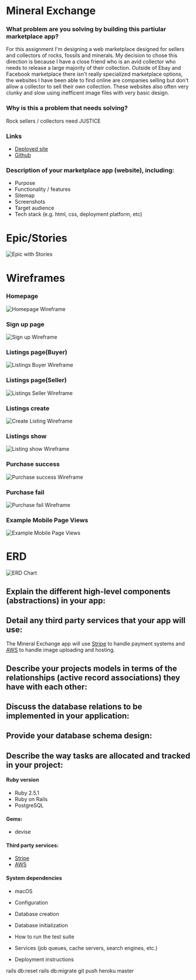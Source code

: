 # Mineral Exchange

### What problem are you solving by building this partiular marketplace app?
For this assignment I'm designing a web marketplace designed for sellers and collectors of rocks, fossils and minerals. My decision to chose this direction is because I have a close friend who is an avid collector who needs to release a large majority of their collection. Outside of Ebay and Facebook marketplace there isn't really specialized marketplace options, the websites I have been able to find online are companies selling but don't allow a collector to sell their own collection. These websites also often very clunky and slow using inefficent image files with very basic design. <br>

### Why is this a problem that needs solving? 
Rock sellers / collectors need JUSTICE

### Links
- [Deployed site](https://limitless-earth-36988.herokuapp.com/)<br>
- [Github](https://github.com/ChristopherDalziel/mineral-exchange-2.0)


### Description of your marketplace app (website), including:
- Purpose
- Functionality / features
- Sitemap
- Screenshots
- Target audience
- Tech stack (e.g. html, css, deployment platform, etc)

# Epic/Stories
![Epic with Stories](/app/assets/images/md_images/stories.png)

# Wireframes

### Homepage
![Homepage Wireframe](/app/assets/images/md_images/home_page.png)
### Sign up page
![Sign up Wireframe](/app/assets/images/md_images/sign_up_page.png)
### Listings page(Buyer)
![Listings Buyer Wireframe](/app/assets/images/md_images/listings_page.png)
### Listings page(Seller)
![Listings Seller Wireframe](app/assets/images/md_images/listings_page_seller.png)
### Listings create
![Create Listing Wireframe](/app/assets/images/md_images/listing_create_page.png)
### Listings show
![Listing show Wireframe](/app/assets/images/md_images/listing_show.png)
### Purchase success
![Purchase success Wireframe](/app/assets/images/md_images/purchase_success_page.png)
### Purchase fail
![Purchase fail Wireframe](/app/assets/images/md_images/purchase_fail_page.png)
### Example Mobile Page Views
![Example Mobile Page Views](/app/assets/images/md_images/example_mobile_page_views.png)

# ERD
![ERD Chart](/app/assets/images/md_images/ead.jpeg)

## Explain the different high-level components (abstractions) in your app:

## Detail any third party services that your app will use:
The Mineral Exchange app will use [Stripe](www.stripe.com) to handle payment systems and [AWS](www.https://aws.amazon.com/) to handle image uploading and hosting. 

## Describe your projects models in terms of the relationships (active record associations) they have with each other:

## Discuss the database relations to be implemented in your application:

## Provide your database schema design:

## Describe the way tasks are allocated and tracked in your project:



#### Ruby version
- Ruby 2.5.1
- Ruby on Rails
- PostgreSQL

#### Gems:
- devise

#### Third party services:
- [Stripe](www.stripe.com)
- [AWS](www.https://aws.amazon.com/)

#### System dependencies
- macOS

* Configuration

* Database creation

* Database initialization

* How to run the test suite

* Services (job queues, cache servers, search engines, etc.)

* Deployment instructions

rails db:reset
rails db:migrate
git push heroku master